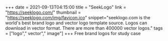 +++
date = 2021-09-13T04:15:00
title = "SeekLogo"
link = "https://seeklogo.com/"
thumbnail = "https://seeklogo.com/img/favicon.ico"
snippet="seeklogo.com is the world's best brand logo and vector logo template source. Logos can download in vector format. There are more than 400000 vector logos."
tags = ["logo"," vector"," image"]
+++
Free brand logos for study case
